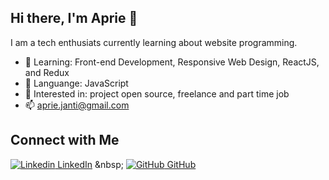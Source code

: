 ## Hi there, I'm Aprie 👋

I am a tech enthusiats currently learning about website programming.
- 🔭 Learning: Front-end Development, Responsive Web Design, ReactJS, and Redux
- 🌱 Languange: JavaScript
- 👯 Interested in: project open source, freelance and part time job
- 📫 aprie.janti@gmail.com


## Connect with Me
[![Linkedin](https://i.stack.imgur.com/gVE0j.png) LinkedIn]([https://www.linkedin.com/](https://www.linkedin.com/in/aprijanti/))
&nbsp;
[![GitHub](https://i.stack.imgur.com/tskMh.png) GitHub](https://github.com/)
